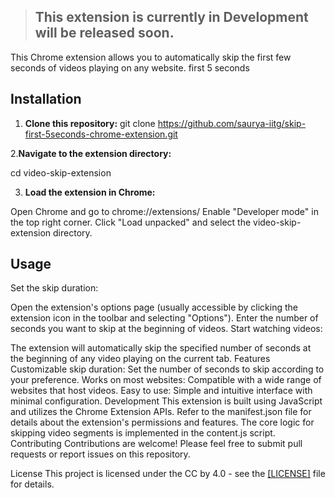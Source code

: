 >## **This extension is currently in Development will be released soon.**
> 
This Chrome extension allows you to automatically skip the first few seconds of videos playing on any website. first 5 seconds 

## Installation

1. **Clone this repository:**
   git clone https://github.com/saurya-iitg/skip-first-5seconds-chrome-extension.git
   
2.**Navigate to the extension directory:**

cd video-skip-extension

3. **Load the extension in Chrome:**

Open Chrome and go to chrome://extensions/
Enable "Developer mode" in the top right corner.
Click "Load unpacked" and select the video-skip-extension directory.   


## Usage
Set the skip duration:

Open the extension's options page (usually accessible by clicking the extension icon in the toolbar and selecting "Options").
Enter the number of seconds you want to skip at the beginning of videos.
Start watching videos:

The extension will automatically skip the specified number of seconds at the beginning of any video playing on the current tab.
Features
Customizable skip duration: Set the number of seconds to skip according to your preference.
Works on most websites: Compatible with a wide range of websites that host videos.
Easy to use: Simple and intuitive interface with minimal configuration.
Development
This extension is built using JavaScript and utilizes the Chrome Extension APIs.
Refer to the manifest.json file for details about the extension's permissions and features.
The core logic for skipping video segments is implemented in the content.js script.
Contributing
Contributions are welcome! Please feel free to submit pull requests or report issues on this repository.

License
This project is licensed under the CC by 4.0 - see the [[LICENSE]](https://creativecommons.org/licenses/by/4.0/) file for details.
